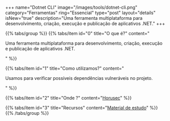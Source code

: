+++
name="Dotnet CLI"
image="/images/tools/dotnet-cli.png"
category="Ferramentas"
ring="Essencial"
type="post"
layout="details"
isNew="true"
description="Uma ferramenta multiplataforma para desenvolvimento, criação, execução e publicação de aplicativos .NET."
+++

{{% tabs/group %}}
  {{% tabs/item id="0" title="O que é?" content="<p>Uma ferramenta multiplataforma para desenvolvimento, criação, execução e publicação de aplicativos .NET.</p>" %}}
  
  {{% tabs/item id="1" title="Como utilizamos?" content="<p>Usamos para verificar possíveis dependências vulneráveis no projeto.</p>" %}}
  
  {{% tabs/item id="2" title="Onde ?" content="<a href='https://horusec.io/' target='_blank'>Horusec</a>" %}}

  {{% tabs/item id="3" title="Recursos" content="<a href='https://docs.microsoft.com/pt-br/dotnet/core/tools/' target='_blank'>Material de estudo</a>" %}}
{{% /tabs/group %}}